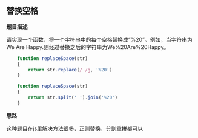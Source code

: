 ## 替换空格
**题目描述**

请实现一个函数，将一个字符串中的每个空格替换成“%20”。例如，当字符串为We Are Happy.则经过替换之后的字符串为We%20Are%20Happy。

```javascript
    function replaceSpace(str)
    {
        return str.replace(/ /g, '%20')
    }
```

```javascript
    function replaceSpace(str)
    {
        return str.split(' ').join('%20')
    }
```

**思路**

这种题目在js里解决方法很多，正则替换，分割重拼都可以